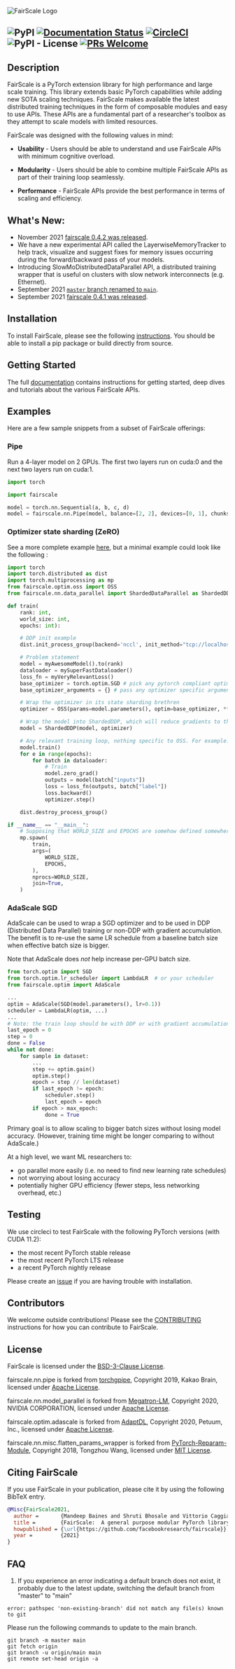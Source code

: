 ![FairScale Logo](./docs/source/_static/img/fairscale-logo.png)

![PyPI](https://img.shields.io/pypi/v/fairscale)
[![Documentation Status](https://readthedocs.org/projects/fairscale/badge/?version=latest)](https://fairscale.readthedocs.io/en/latest/?badge=latest)
[![CircleCI](https://circleci.com/gh/facebookresearch/fairscale.svg?style=shield)](https://app.circleci.com/pipelines/github/facebookresearch/fairscale/) ![PyPI - License](https://img.shields.io/pypi/l/fairscale) [![PRs Welcome](https://img.shields.io/badge/PRs-welcome-brightgreen.svg)](https://github.com/facebookresearch/fairscale/blob/main/CONTRIBUTING.md)
--------------------------------------------------------------------------------

## Description
FairScale is a PyTorch extension library for high performance and large scale training.
This library extends basic PyTorch capabilities while adding new SOTA scaling techniques.
FairScale makes available the latest distributed training techniques in the form of composable
modules and easy to use APIs. These APIs are a fundamental part of a researcher's toolbox as
they attempt to scale models with limited resources.

FairScale was designed with the following values in mind:

* **Usability** -  Users should be able to understand and use FairScale APIs with minimum cognitive overload.

* **Modularity** - Users should be able to combine multiple FairScale APIs as part of their training loop seamlessly.

* **Performance** - FairScale APIs provide the best performance in terms of scaling and efficiency.

## What's New:

* November 2021 [fairscale 0.4.2 was released](https://github.com/facebookresearch/fairscale/releases/tag/v0.4.2).
* We have a new experimental API called the LayerwiseMemoryTracker to help track, visualize and suggest fixes for memory issues occurring during the forward/backward pass of your models.
* Introducing SlowMoDistributedDataParallel API, a distributed training wrapper that is useful on clusters with slow network interconnects (e.g. Ethernet).
* September 2021 [`master` branch renamed to `main`](https://github.com/github/renaming).
* September 2021 [fairscale 0.4.1 was released](https://github.com/facebookresearch/fairscale/releases/tag/v0.4.1).

## Installation

To install FairScale, please see the following [instructions](https://github.com/facebookresearch/fairscale/blob/main/docs/source/installation_instructions.rst). You should be able to install a pip package or
build directly from source.

## Getting Started
The full [documentation](https://fairscale.readthedocs.io/) contains instructions for getting started, deep dives and tutorials about the various FairScale APIs.

## Examples

Here are a few sample snippets from a subset of FairScale offerings:

### Pipe

Run a 4-layer model on 2 GPUs. The first two layers run on cuda:0 and the next two layers run on cuda:1.

```python
import torch

import fairscale

model = torch.nn.Sequential(a, b, c, d)
model = fairscale.nn.Pipe(model, balance=[2, 2], devices=[0, 1], chunks=8)
```

### Optimizer state sharding (ZeRO)
See a more complete example [here](https://github.com/facebookresearch/fairscale/blob/main/benchmarks/oss.py), but a minimal example could look like the following :

```python
import torch
import torch.distributed as dist
import torch.multiprocessing as mp
from fairscale.optim.oss import OSS
from fairscale.nn.data_parallel import ShardedDataParallel as ShardedDDP

def train(
    rank: int,
    world_size: int,
    epochs: int):

    # DDP init example
    dist.init_process_group(backend='nccl', init_method="tcp://localhost:29501", rank=rank, world_size=world_size)

    # Problem statement
    model = myAwesomeModel().to(rank)
    dataloader = mySuperFastDataloader()
    loss_fn = myVeryRelevantLoss()
    base_optimizer = torch.optim.SGD # pick any pytorch compliant optimizer here
    base_optimizer_arguments = {} # pass any optimizer specific arguments here, or directly below when instantiating OSS

    # Wrap the optimizer in its state sharding brethren
    optimizer = OSS(params=model.parameters(), optim=base_optimizer, **base_optimizer_arguments)

    # Wrap the model into ShardedDDP, which will reduce gradients to the proper ranks
    model = ShardedDDP(model, optimizer)

    # Any relevant training loop, nothing specific to OSS. For example:
    model.train()
    for e in range(epochs):
        for batch in dataloader:
            # Train
            model.zero_grad()
            outputs = model(batch["inputs"])
            loss = loss_fn(outputs, batch["label"])
            loss.backward()
            optimizer.step()

    dist.destroy_process_group()

if __name__ == "__main__":
    # Supposing that WORLD_SIZE and EPOCHS are somehow defined somewhere
    mp.spawn(
        train,
        args=(
            WORLD_SIZE,
            EPOCHS,
        ),
        nprocs=WORLD_SIZE,
        join=True,
    )
```

### AdaScale SGD

AdaScale can be used to wrap a SGD optimizer and to be used in DDP (Distributed Data Parallel)
training or non-DDP with gradient accumulation. The benefit is to re-use the same LR
schedule from a baseline batch size when effective batch size is bigger.

Note that AdaScale does _not_ help increase per-GPU batch size.

```python
from torch.optim import SGD
from torch.optim.lr_scheduler import LambdaLR  # or your scheduler
from fairscale.optim import AdaScale

...
optim = AdaScale(SGD(model.parameters(), lr=0.1))
scheduler = LambdaLR(optim, ...)
...
# Note: the train loop should be with DDP or with gradient accumulation.
last_epoch = 0
step = 0
done = False
while not done:
    for sample in dataset:
        ...
        step += optim.gain()
        optim.step()
        epoch = step // len(dataset)
        if last_epoch != epoch:
            scheduler.step()
            last_epoch = epoch
        if epoch > max_epoch:
            done = True
```

Primary goal is to allow scaling to bigger batch sizes without losing model accuracy.
(However, training time might be longer comparing to without AdaScale.)

At a high level, we want ML researchers to:
  * go parallel more easily (i.e. no need to find new learning rate schedules)
  * not worrying about losing accuracy
  * potentially higher GPU efficiency (fewer steps, less networking overhead, etc.)

## Testing

We use circleci to test FairScale with the following PyTorch versions (with CUDA 11.2):
* the most recent PyTorch stable release
* the most recent PyTorch LTS release
* a recent PyTorch nightly release

Please create an [issue](https://github.com/facebookresearch/fairscale/issues) if you are having trouble with installation.

## Contributors

We welcome outside contributions! Please see the [CONTRIBUTING](CONTRIBUTING.md) instructions for how you can contribute to FairScale.

## License

FairScale is licensed under the [BSD-3-Clause License](LICENSE).

fairscale.nn.pipe is forked from [torchgpipe](https://github.com/kakaobrain/torchgpipe), Copyright 2019, Kakao Brain, licensed under [Apache License](http://www.apache.org/licenses/LICENSE-2.0).

fairscale.nn.model_parallel is forked from [Megatron-LM](https://github.com/NVIDIA/Megatron-LM), Copyright 2020, NVIDIA CORPORATION, licensed under [Apache License](http://www.apache.org/licenses/LICENSE-2.0).

fairscale.optim.adascale is forked from [AdaptDL](https://github.com/petuum/adaptdl), Copyright 2020, Petuum, Inc., licensed under [Apache License](http://www.apache.org/licenses/LICENSE-2.0).

fairscale.nn.misc.flatten_params_wrapper is forked from [PyTorch-Reparam-Module](https://github.com/SsnL/PyTorch-Reparam-Module), Copyright 2018, Tongzhou Wang, licensed under [MIT License](https://github.com/SsnL/PyTorch-Reparam-Module/blob/master/LICENSE).


## Citing FairScale

If you use FairScale in your publication, please cite it by using the following BibTeX entry.

```BibTeX
@Misc{FairScale2021,
  author =       {Mandeep Baines and Shruti Bhosale and Vittorio Caggiano and Naman Goyal and Siddharth Goyal and Myle Ott and Benjamin Lefaudeux and Vitaliy Liptchinsky and Mike Rabbat and Sam Sheiffer and Anjali Sridhar and Min Xu},
  title =        {FairScale:  A general purpose modular PyTorch library for high performance and large scale training},
  howpublished = {\url{https://github.com/facebookresearch/fairscale}},
  year =         {2021}
}
```

## FAQ
1. If you experience an error indicating a default branch does not exist, it probably due to the latest update, switching the default branch from "master" to "main"
```
error: pathspec 'non-existing-branch' did not match any file(s) known to git
```
Please run the following commands to update to the main branch.
```
git branch -m master main
git fetch origin
git branch -u origin/main main
git remote set-head origin -a
```

